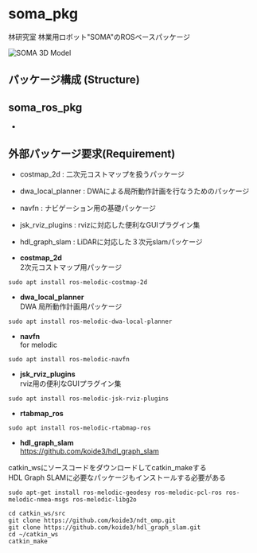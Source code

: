 # soma_pkg
林研究室 林業用ロボット"SOMA"のROSベースパッケージ

![SOMA 3D Model](./images/ATV_3D_Model.png "SOMA")


## パッケージ構成 (Structure)
soma_ros_pkg  
- 
- 


## 外部パッケージ要求(Requirement)  
* costmap_2d : 二次元コストマップを扱うパッケージ
* dwa_local_planner : DWAによる局所動作計画を行なうためのパッケージ
* navfn : ナビゲーション用の基礎パッケージ
* jsk_rviz_plugins : rvizに対応した便利なGUIプラグイン集

* hdl_graph_slam : LiDARに対応した３次元slamパッケージ  

* __costmap_2d__  
2次元コストマップ用パッケージ
```
sudo apt install ros-melodic-costmap-2d
```

* __dwa_local_planner__  
DWA 局所動作計画用パッケージ
```
sudo apt install ros-melodic-dwa-local-planner
```

* __navfn__  
for melodic
```
sudo apt install ros-melodic-navfn
```

* __jsk_rviz_plugins__  
rviz用の便利なGUIプラグイン集
```
sudo apt install ros-melodic-jsk-rviz-plugins
```

* __rtabmap_ros__
```
sudo apt install ros-melodic-rtabmap-ros
```

* __hdl_graph_slam__  
https://github.com/koide3/hdl_graph_slam  

catkin_wsにソースコードをダウンロードしてcatkin_makeする  
HDL Graph SLAMに必要なパッケージもインストールする必要がある  

```
sudo apt-get install ros-melodic-geodesy ros-melodic-pcl-ros ros-melodic-nmea-msgs ros-melodic-libg2o
```

```
cd catkin_ws/src
git clone https://github.com/koide3/ndt_omp.git
git clone https://github.com/koide3/hdl_graph_slam.git
cd ~/catkin_ws
catkin_make
```


